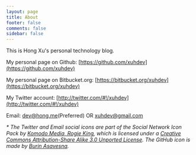 ```yaml
---
layout: page
title: About
footer: false
comments: false
sidebar: false
---
```


This is Hong Xu's personal technology blog.

My personal page on Github: [https://github.com/xuhdev](https://github.com/xuhdev)

My personal page on Bitbucket.org: [https://bitbucket.org/xuhdev](https://bitbucket.org/xuhdev)

My Twitter account: [http://twitter.com/#!/xuhdev](http://twitter.com/#!/xuhdev)


Email: [dev@hong.me](mailto:dev@hong.me)(Preferred) OR [xuhdev@gmail.com](mailto:xuhdev@gmail.com)


_* The Twitter and Email social icons are part of the Social Network Icon Pack
by [Komodo Media, Rogie King](http://komodomedia.com/), which is licensed under
a
[Creative Commons Attribution-Share Alike 3.0 Unported License](http://creativecommons.org/licenses/by-sa/3.0/).
The GitHub icon is made by [Burin Asavesna](http://helloburin.com/)._
